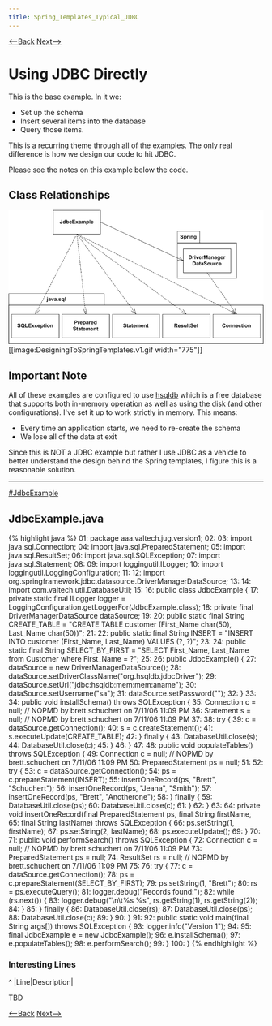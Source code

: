 ```yaml
---
title: Spring_Templates_Typical_JDBC
---
```

[<--Back](Designing_to_Spring_Templates)  [Next-->](Spring_Templates_JDBC_Using_Template_Method_Pattern)

# Using JDBC Directly
This is the base example. In it we:
* Set up the schema
* Insert several items into the database
* Query those items.

This is a recurring theme through all of the examples. The only real difference is how we design our code to hit JDBC.

Please see the notes on this example below the code.

## Class Relationships 
![Class Relationships](images/DesigningToSpringTemplates.v1.gif)
[[image:DesigningToSpringTemplates.v1.gif width="775"]]

## Important Note
All of these examples are configured to use [hsqldb](http://www.hsqldb.org/) which is a free database that supports both in-memory operation as well as using the disk (and other configurations). I've set it up to work strictly in memory. This means:
* Every time an application starts, we need to re-create the schema
* We lose all of the data at exit

Since this is NOT a JDBC example but rather I use JDBC as a vehicle to better understand the design behind the Spring templates, I figure this is a reasonable solution.

----

[#JdbcExample](#JdbcExample)
## JdbcExample.java
{% highlight java %}
01: package aaa.valtech.jug.version1;
02: 
03: import java.sql.Connection;
04: import java.sql.PreparedStatement;
05: import java.sql.ResultSet;
06: import java.sql.SQLException;
07: import java.sql.Statement;
08: 
09: import loggingutil.ILogger;
10: import loggingutil.LoggingConfiguration;
11: 
12: import org.springframework.jdbc.datasource.DriverManagerDataSource;
13: 
14: import com.valtech.util.DatabaseUtil;
15: 
16: public class JdbcExample {
17:     private static final ILogger logger = LoggingConfiguration.getLoggerFor(JdbcExample.class);
18:     private final DriverManagerDataSource dataSource;
19: 
20:     public static final String CREATE_TABLE = "CREATE TABLE customer (First_Name char(50), Last_Name char(50))";
21: 
22:     public static final String INSERT = "INSERT INTO customer (First_Name, Last_Name) VALUES (?, ?)";
23: 
24:     public static final String SELECT_BY_FIRST = "SELECT First_Name, Last_Name from Customer where First_Name = ?";
25: 
26:     public JdbcExample() {
27:         dataSource = new DriverManagerDataSource();
28:         dataSource.setDriverClassName("org.hsqldb.jdbcDriver");
29:         dataSource.setUrl("jdbc:hsqldb:mem:mem:aname");
30:         dataSource.setUsername("sa");
31:         dataSource.setPassword("");
32:     }
33: 
34:     public void installSchema() throws SQLException {
35:         Connection c = null; // NOPMD by brett.schuchert on 7/11/06 11:09 PM
36:         Statement s = null; // NOPMD by brett.schuchert on 7/11/06 11:09 PM
37: 
38:         try {
39:             c = dataSource.getConnection();
40:             s = c.createStatement();
41:             s.executeUpdate(CREATE_TABLE);
42:         } finally {
43:             DatabaseUtil.close(s);
44:             DatabaseUtil.close(c);
45:         }
46:     }
47: 
48:     public void populateTables() throws SQLException {
49:         Connection c = null; // NOPMD by brett.schuchert on 7/11/06 11:09 PM
50:         PreparedStatement ps = null;
51: 
52:         try {
53:             c = dataSource.getConnection();
54:             ps = c.prepareStatement(INSERT);
55:             insertOneRecord(ps, "Brett", "Schuchert");
56:             insertOneRecord(ps, "Jeana", "Smith");
57:             insertOneRecord(ps, "Brett", "Anotherone");
58:         } finally {
59:             DatabaseUtil.close(ps);
60:             DatabaseUtil.close(c);
61:         }
62:     }
63: 
64:     private void insertOneRecord(final PreparedStatement ps, final String firstName,
65:             final String lastName) throws SQLException {
66:         ps.setString(1, firstName);
67:         ps.setString(2, lastName);
68:         ps.executeUpdate();
69:     }
70: 
71:     public void performSearch() throws SQLException {
72:         Connection c = null; // NOPMD by brett.schuchert on 7/11/06 11:09 PM
73:         PreparedStatement ps = null;
74:         ResultSet rs = null; // NOPMD by brett.schuchert on 7/11/06 11:09 PM
75: 
76:         try {
77:             c = dataSource.getConnection();
78:             ps = c.prepareStatement(SELECT_BY_FIRST);
79:             ps.setString(1, "Brett");
80:             rs = ps.executeQuery();
81:             logger.debug("Records found:");
82:             while (rs.next()) {
83:                 logger.debug("\n\t%s %s", rs.getString(1), rs.getString(2));
84:             }
85:         } finally {
86:             DatabaseUtil.close(rs);
87:             DatabaseUtil.close(ps);
88:             DatabaseUtil.close(c);
89:         }
90:     }
91: 
92:     public static void main(final String args[]) throws SQLException {
93:         logger.info("Version 1");
94: 
95:         final JdbcExample e = new JdbcExample();
96:         e.installSchema();
97:         e.populateTables();
98:         e.performSearch();
99:     }
100: }
{% endhighlight %}
### Interesting Lines
^
|Line|Description|

TBD

[<--Back](Designing_to_Spring_Templates)  [Next-->](Spring_Templates_JDBC_Using_Template_Method_Pattern)
